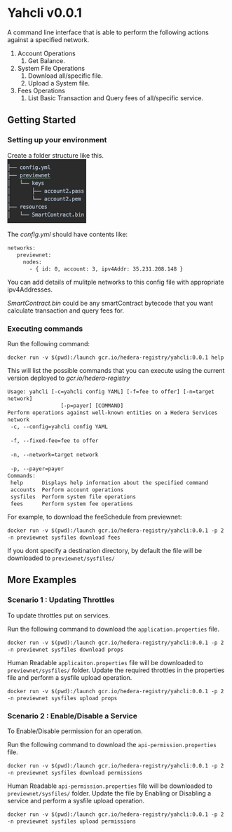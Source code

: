 # Yahcli v0.0.1
A command line interface that is able to perform the following actions against a specified network.

1. Account Operations
    1. Get Balance.
2. System File Operations
    1. Download all/specific file.
    2. Upload a System file.
3. Fees Operations
    1. List Basic Transaction and Query fees of all/specific service.

## Getting Started
### Setting up your environment

Create a folder structure like this.<br>
![folderStructure](folderStructure.png)

The _config.yml_ should have contents like:

```
networks:
   previewnet:
     nodes:
       - { id: 0, account: 3, ipv4Addr: 35.231.208.148 }
```

You can add details of mulitple networks to this config file with appropriate ipv4Addresses.

_SmartContract.bin_ could be any smartContract bytecode that you want calculate transaction and query fees for.


### Executing commands

Run the following command:
```
docker run -v $(pwd):/launch gcr.io/hedera-registry/yahcli:0.0.1 help
```

This will list the possible commands that you can execute using the current version deployed to _gcr.io/hedera-registry_

```
Usage: yahcli [-c=yahcli config YAML] [-f=fee to offer] [-n=target network]
                 [-p=payer] [COMMAND]
Perform operations against well-known entities on a Hedera Services network
 -c, --config=yahcli config YAML

 -f, --fixed-fee=fee to offer

 -n, --network=target network

 -p, --payer=payer
Commands:
 help      Displays help information about the specified command
 accounts  Perform account operations
 sysfiles  Perform system file operations
 fees      Perform system fee operations
``` 

For example, to download the feeSchedule from previewnet:
```
docker run -v $(pwd):/launch gcr.io/hedera-registry/yahcli:0.0.1 -p 2 -n previewnet sysfiles download fees
```

If you dont specify a destination directory, by default the file will be downloaded to `previewnet/sysfiles/`

## More Examples
### Scenario 1 : Updating Throttles
To update throttles put on services.

Run the following command to download the `application.properties` file.
```
docker run -v $(pwd):/launch gcr.io/hedera-registry/yahcli:0.0.1 -p 2 -n previewnet sysfiles download props
```

Human Readable `applicaiton.properties` file will be downloaded to `previewnet/sysfiles/` folder.
Update the required throttles in the properties file and perform a sysfile upload operation.

```
docker run -v $(pwd):/launch gcr.io/hedera-registry/yahcli:0.0.1 -p 2 -n previewnet sysfiles upload props
```

### Scenario 2 : Enable/Disable a Service
To Enable/Disable permission for an operation.

Run the following command to download the `api-permission.properties` file.
```
docker run -v $(pwd):/launch gcr.io/hedera-registry/yahcli:0.0.1 -p 2 -n previewnet sysfiles download permissions
```

Human Readable `api-permission.properties` file will be downloaded to `previewnet/sysfiles/` folder.
Update the file by Enabling or Disabling a service and perform a sysfile upload operation. 

```
docker run -v $(pwd):/launch gcr.io/hedera-registry/yahcli:0.0.1 -p 2 -n previewnet sysfiles upload permissions
```